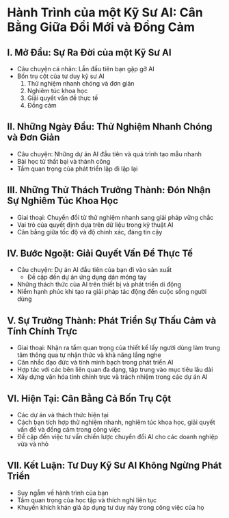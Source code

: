 # Hành Trình của một Kỹ Sư AI: Cân Bằng Giữa Đổi Mới và Đồng Cảm

## I. Mở Đầu: Sự Ra Đời của một Kỹ Sư AI
- Câu chuyện cá nhân: Lần đầu tiên bạn gặp gỡ AI
- Bốn trụ cột của tư duy kỹ sư AI
  1. Thử nghiệm nhanh chóng và đơn giản
  2. Nghiêm túc khoa học
  3. Giải quyết vấn đề thực tế
  4. Đồng cảm

## II. Những Ngày Đầu: Thử Nghiệm Nhanh Chóng và Đơn Giản
- Câu chuyện: Những dự án AI đầu tiên và quá trình tạo mẫu nhanh
- Bài học từ thất bại và thành công
- Tầm quan trọng của phát triển lặp đi lặp lại

## III. Những Thử Thách Trưởng Thành: Đón Nhận Sự Nghiêm Túc Khoa Học
- Giai thoại: Chuyển đổi từ thử nghiệm nhanh sang giải pháp vững chắc
- Vai trò của quyết định dựa trên dữ liệu trong kỹ thuật AI
- Cân bằng giữa tốc độ và độ chính xác, đáng tin cậy

## IV. Bước Ngoặt: Giải Quyết Vấn Đề Thực Tế
- Câu chuyện: Dự án AI đầu tiên của bạn đi vào sản xuất
  - Đề cập đến dự án ứng dụng dán móng tay
- Những thách thức của AI trên thiết bị và phát triển di động
- Niềm hạnh phúc khi tạo ra giải pháp tác động đến cuộc sống người dùng

## V. Sự Trưởng Thành: Phát Triển Sự Thấu Cảm và Tính Chính Trực
- Giai thoại: Nhận ra tầm quan trọng của thiết kế lấy người dùng làm trung tâm thông qua tự nhận thức và khả năng lắng nghe
- Cân nhắc đạo đức và tính minh bạch trong phát triển AI
- Hợp tác với các bên liên quan đa dạng, tập trung vào mục tiêu lâu dài
- Xây dựng văn hóa tính chính trực và trách nhiệm trong các dự án AI

## VI. Hiện Tại: Cân Bằng Cả Bốn Trụ Cột
- Các dự án và thách thức hiện tại
- Cách bạn tích hợp thử nghiệm nhanh, nghiêm túc khoa học, giải quyết vấn đề và đồng cảm trong công việc
- Đề cập đến việc tư vấn chiến lược chuyển đổi AI cho các doanh nghiệp vừa và nhỏ

## VII. Kết Luận: Tư Duy Kỹ Sư AI Không Ngừng Phát Triển
- Suy ngẫm về hành trình của bạn
- Tầm quan trọng của học tập và thích nghi liên tục
- Khuyến khích khán giả áp dụng tư duy này trong công việc của họ
